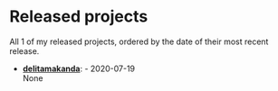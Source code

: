 # Released projects

All <!-- release_count starts -->1<!-- release_count ends --> of my released projects, ordered by the date of their most recent release.

<!-- recent_releases starts -->
* **[delitamakanda](https://github.com/delitamakanda/delitamakanda)**: [](https://github.com/delitamakanda/delitamakanda/releases/tag/1.0.0) - 2020-07-19
<br>None
<!-- recent_releases ends -->
